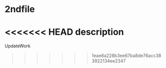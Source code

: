 # 2ndfile
<<<<<<< HEAD
description
=======



UpdateWork
>>>>>>> 1eae8a228b3ee67ba8de76acc383922134ee2347
